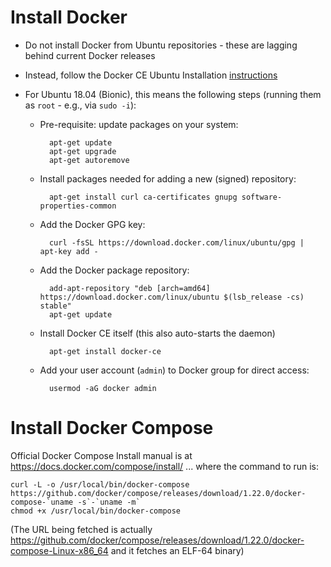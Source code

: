 
# Install Docker #

* Do not install Docker from Ubuntu repositories - these are lagging behind current Docker releases

* Instead, follow the Docker CE Ubuntu Installation [instructions](https://docs.docker.com/install/linux/docker-ce/ubuntu/#install-using-the-repository)

* For Ubuntu 18.04 (Bionic), this means the following steps (running them as `root` - e.g., via `sudo -i`):

  * Pre-requisite: update packages on your system:

          apt-get update
          apt-get upgrade
          apt-get autoremove

  * Install packages needed for adding a new (signed) repository:

          apt-get install curl ca-certificates gnupg software-properties-common

  * Add the Docker GPG key:

          curl -fsSL https://download.docker.com/linux/ubuntu/gpg | apt-key add -

  * Add the Docker package repository:

          add-apt-repository "deb [arch=amd64] https://download.docker.com/linux/ubuntu $(lsb_release -cs) stable"
          apt-get update

  * Install Docker CE itself (this also auto-starts the daemon)

          apt-get install docker-ce

  * Add your user account (`admin`) to Docker group for direct access:

          usermod -aG docker admin

# Install Docker Compose #

Official Docker Compose Install manual is at https://docs.docker.com/compose/install/ ...  where the command to run is:

    curl -L -o /usr/local/bin/docker-compose https://github.com/docker/compose/releases/download/1.22.0/docker-compose-`uname -s`-`uname -m`
    chmod +x /usr/local/bin/docker-compose

(The URL being fetched is actually https://github.com/docker/compose/releases/download/1.22.0/docker-compose-Linux-x86_64 and it fetches an ELF-64 binary)

